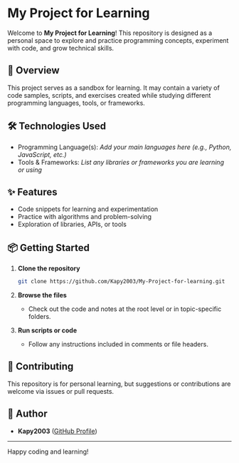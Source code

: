 # My Project for Learning

Welcome to **My Project for Learning**! This repository is designed as a personal space to explore and practice programming concepts, experiment with code, and grow technical skills.

## 🚀 Overview

This project serves as a sandbox for learning. It may contain a variety of code samples, scripts, and exercises created while studying different programming languages, tools, or frameworks.

## 🛠️ Technologies Used

- Programming Language(s): _Add your main languages here (e.g., Python, JavaScript, etc.)_
- Tools & Frameworks: _List any libraries or frameworks you are learning or using_

## ✨ Features

- Code snippets for learning and experimentation
- Practice with algorithms and problem-solving
- Exploration of libraries, APIs, or tools

## 📦 Getting Started

1. **Clone the repository**
   ```bash
   git clone https://github.com/Kapy2003/My-Project-for-learning.git
   ```
2. **Browse the files**
   - Check out the code and notes at the root level or in topic-specific folders.

3. **Run scripts or code**
   - Follow any instructions included in comments or file headers.

## 🤝 Contributing

This repository is for personal learning, but suggestions or contributions are welcome via issues or pull requests.

## 📝 Author

- **Kapy2003** ([GitHub Profile](https://github.com/Kapy2003))

---

Happy coding and learning!
